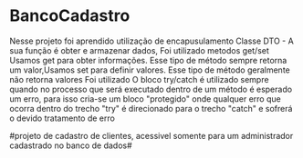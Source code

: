 # BancoCadastro


Nesse projeto foi aprendido utilização de  encapusulamento Classe DTO - A sua função é obter e armazenar dados, Foi utilizado metodos get/set Usamos get para obter informações. Esse tipo de método sempre retorna um valor,Usamos set para definir valores. Esse tipo de método geralmente não retorna valores
Foi utilizado  O bloco try/catch é utilizado sempre quando no processo que será executado dentro de um método é esperado um erro, para isso cria-se um bloco "protegido" onde qualquer erro que ocorra dentro do trecho "try" é direcionado para o trecho "catch" e sofrerá o devido tratamento de erro 

#projeto de cadastro de clientes, acessivel somente para um administrador cadastrado no banco de dados#

